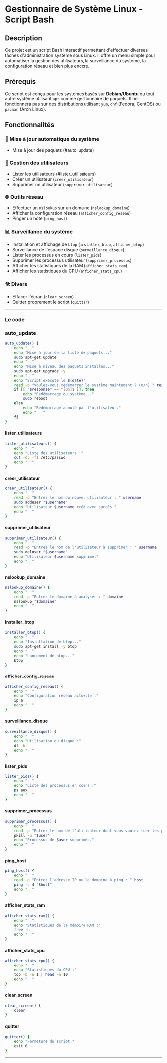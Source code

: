 # Gestionnaire de Système Linux - Script Bash

## Description

Ce projet est un script Bash interactif permettant d'effectuer diverses tâches d'administration système sous Linux. Il offre un menu simple pour automatiser la gestion des utilisateurs, la surveillance du système, la configuration réseau et bien plus encore.

## Prérequis

Ce script est conçu pour les systèmes basés sur **Debian/Ubuntu** ou tout autre système utilisant `apt` comme gestionnaire de paquets. Il ne fonctionnera pas sur des distributions utilisant `yum`, `dnf` (Fedora, CentOS) ou `pacman` (Arch Linux).

## Fonctionnalités

### 🔧 Mise à jour automatique du système
- Mise à jour des paquets (#auto_update)

### 👤 Gestion des utilisateurs
- Lister les utilisateurs (#lister_utilisateurs)
- Créer un utilisateur (`creer_utilisateur`)
- Supprimer un utilisateur (`supprimer_utilisateur`)

### 🌐 Outils réseau
- Effectuer un `nslookup` sur un domaine (`nslookup_domaine`)
- Afficher la configuration réseau (`afficher_config_reseau`)
- Pinger un hôte (`ping_host`)

### 📊 Surveillance du système
- Installation et affichage de `btop` (`installer_btop`, `afficher_btop`)
- Surveillance de l'espace disque (`surveillance_disque`)
- Lister les processus en cours (`lister_pids`)
- Supprimer les processus utilisateur (`supprimer_processus`)
- Afficher les statistiques de la RAM (`afficher_stats_ram`)
- Afficher les statistiques du CPU (`afficher_stats_cpu`)

### 🛠 Divers
- Effacer l'écran (`clear_screen`)
- Quitter proprement le script (`quitter`)

---

### Le code

### auto_update
```bash
auto_update() {
    echo "  "
    echo "Mise à jour de la liste de paquets..." 
    sudo apt-get update 
    echo "  "
    echo "Mise à niveau des paquets installés..." 
    sudo apt-get upgrade -y 
    echo "  "
    echo "Script exécuté le $(date)" 
    read -p "Voulez-vous redémarrer le système maintenant ? (o/n) " response
    if [[ "$response" =~ ^[Oo]$ ]]; then
        echo "Redémarrage du système..." 
        sudo reboot
    else
        echo "Redémarrage annulé par l'utilisateur." 
        echo "   "
    fi
}
```

#### lister_utilisateurs
```bash
lister_utilisateurs() {
    echo "  "
    echo "Liste des utilisateurs :"
    cut -d: -f1 /etc/passwd
    echo "  "
}
```

#### creer_utilisateur
```bash
creer_utilisateur() {
    echo "  "
    read -p "Entrez le nom du nouvel utilisateur : " username
    sudo adduser "$username"
    echo "Utilisateur $username créé avec succès."
    echo "  "
}
```

#### supprimer_utilisateur
```bash
supprimer_utilisateur() {
    echo "  "
    read -p "Entrez le nom de l'utilisateur à supprimer : " username
    sudo deluser "$username"
    echo "Utilisateur $username supprimé."
    echo "  "
}
```

#### nslookup_domaine
```bash
nslookup_domaine() {
    echo "  "
    read -p "Entrez le domaine à analyser : " domaine
    nslookup "$domaine"
    echo "  "
}
```

#### installer_btop
```bash
installer_btop() {
    echo "  "
    echo "Installation de btop..."
    sudo apt-get install -y btop
    echo "  "
    echo "Lancement de btop..."
    btop
}
```

#### afficher_config_reseau
```bash
afficher_config_reseau() {
    echo "  "
    echo "Configuration réseau actuelle :"
    ip a
    echo "  "
}
```

#### surveillance_disque
```bash
surveillance_disque() {
    echo "  "
    echo "Utilisation du disque :"
    df -h
    echo "  "
}
```

#### lister_pids
```bash
lister_pids() {
    echo "  "
    echo "Liste des processus en cours :"
    ps aux
    echo "  "
}
```

#### supprimer_processus
```bash
supprimer_processus() {
    echo "  "
    read -p "Entrez le nom de l'utilisateur dont vous voulez tuer les processus : " user
    pkill -u "$user"
    echo "Processus de $user supprimés."
    echo "  "
}
```

#### ping_host
```bash
ping_host() {
    echo "  "
    read -p "Entrez l'adresse IP ou le domaine à ping : " host
    ping -c 4 "$host"
    echo "  "
}
```

#### afficher_stats_ram
```bash
afficher_stats_ram() {
    echo "  "
    echo "Statistiques de la mémoire RAM :"
    free -h
    echo "  "
}
```

#### afficher_stats_cpu
```bash
afficher_stats_cpu() {
    echo "  "
    echo "Statistiques du CPU :"
    top -b -n 1 | head -n 10
    echo "  "
}
```

#### clear_screen
```bash
clear_screen() {
    clear
}
```

#### quitter
```bash
quitter() {
    echo "Fermeture du script."
    exit 0
}
```

---
